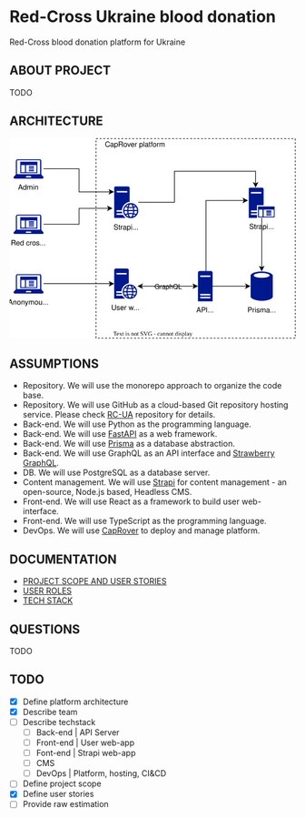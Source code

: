 # Red-Cross Ukraine blood donation

Red-Cross blood donation platform for Ukraine

## ABOUT PROJECT

TODO

## ARCHITECTURE

![RC-UI-ARCHITECTURE](docs/rc-ua-architecture.drawio.svg)

## ASSUMPTIONS

- Repository. We will use the monorepo approach to organize the code base.
- Repository. We will use GitHub as a cloud-based Git repository hosting service. Please check [RC-UA](git@github.com:mrPronin/rc-ua.git) repository for details.
- Back-end. We will use Python as the programming language.
- Back-end. We will use [FastAPI](https://github.com/tiangolo/fastapi) as a web framework.
- Back-end. We will use [Prisma](https://www.prisma.io) as a database abstraction.
- Back-end. We will use GraphQL as an API interface and [Strawberry GraphQL](https://github.com/strawberry-graphql/strawberry).
- DB. We will use PostgreSQL as a database server.
- Content management. We will use [Strapi](https://docs.strapi.io) for content management - an open-source, Node.js based, Headless CMS.
- Front-end. We will use React as a framework to build user web-interface.
- Front-end. We will use TypeScript as the programming language.
- DevOps. We will use [CapRover](https://caprover.com) to deploy and manage platform.

## DOCUMENTATION

- [PROJECT SCOPE AND USER STORIES](docs/001-project-scope-user-stories.md)
- [USER ROLES](docs/002-user-roles.md)
- [TECH STACK](003-techstack.md)

## QUESTIONS

TODO

## TODO

- [x] Define platform architecture
- [x] Describe team
- [ ] Describe techstack
  - [ ] Back-end | API Server
  - [ ] Front-end | User web-app
  - [ ] Font-end | Strapi web-app
  - [ ] CMS
  - [ ] DevOps | Platform, hosting, CI&CD
- [ ] Define project scope
- [x] Define user stories
- [ ] Provide raw estimation
